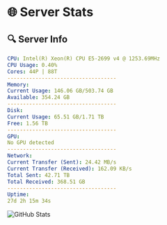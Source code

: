 # 🌐 Server Stats
## 🔍 Server Info
```yaml
CPU: Intel(R) Xeon(R) CPU E5-2699 v4 @ 1253.69MHz
CPU Usage: 0.40%
Cores: 44P | 88T
-----------------------------------
Memory:
Current Usage: 146.06 GB/503.74 GB
Available: 354.24 GB
-----------------------------------
Disk:
Current Usage: 65.51 GB/1.71 TB
Free: 1.56 TB
-----------------------------------
GPU:
No GPU detected
-----------------------------------
Network:
Current Transfer (Sent): 24.42 MB/s
Current Transfer (Received): 162.09 KB/s
Total Sent: 42.71 TB
Total Received: 368.51 GB
-----------------------------------
Uptime:
27d 2h 15m 34s
```
![GitHub Stats](https://img.shields.io/badge/Updated-2025-04-03_23:38:23-blue)